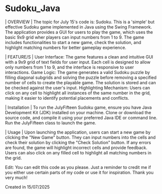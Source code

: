 # Sudoku_Java

| OVERVIEW |
The topic for July 15's code is: Sudoku.
  This is a 'simple' but effective Sudoku game implemented in Java using the Swing Framework. The application provides a GUI for users to play the game, which uses the basic 9x9 grid wher players can input numbers from 1 to 9. The game includes functionalities to start a new game, check the solution, and highlight matching numbers for better gameplay experience.

| FEATURE/S |
User Interface: The game features a clean and intuitive GUI with a 9x9 grid of text fields for user input. Each cell is designed to allow only numbers from 1 to 9, and the interface is responsive to user interactions. 
Game Logic: The game generates a valid Sudoku puzzle by filling diagonal subgrids and solving the puzzle before removing a specified number of cells to create the playable game. The solution is stored and can be checked against the user's input. 
Highlighting Mechanism: Users can click on any cell to highlight all instances of the same number in the grid, making it easier to identify potential placements and conflicts. 

| Installation |
To run the JulyFifteen Sudoku game, ensure you have Java Development Kit (JDK) installed on your machine. Clone or download the source code, and compile it using your preferred Java IDE or command line. Run the JulyFifteen class to launch the game. 

| Usage |
Upon launching the application, users can start a new game by clicking the "New Game" button. They can input numbers into the cells and check their solution by clicking the "Check Solution" button. If any errors are found, the game will highlight incorrect cells and provide feedback. Users can also click on any filled cell to highlight all matching numbers in the grid. 

Edit: You can edit this code as you please. Just a reminder to credit me if you either use certain parts of my code or use it for inspiration. Thank you very much! 

Created in 15/07/2025
